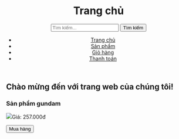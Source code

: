 <html>
<head>
	<link rel="stylesheet" type="text/css" href="style.css">
</head>
<body>
	<header>
		<h1>Trang chủ</h1>
                <form action="/search" method="get">
  <input type="text" name="q" placeholder="Tìm kiếm...">
  <button type="submit">Tìm kiếm</button>
</form>
		<nav>
			<ul>
				<li><a href="#">Trang chủ</a></li>
				<li><a href="#">Sản phẩm</a></li>
				<li><a href="#">Giỏ hàng</a></li>
				<li><a href="#">Thanh toán</a></li>
			</ul>
		</nav>
	</header>
	<section id="banner">
		<h2>Chào mừng đến với trang web của chúng tôi!</h2>
	</section>
	<main>
		<section class="product">
 			<h3>Sản phẩm gundam</h3>              
			<img src="https://i.imgur.com/uylOHfx.jpg "
			<p>Giá: 257.000đ</p>
			<button>Mua hàng</button>
		</section>
        </main>
</body>
</html>
